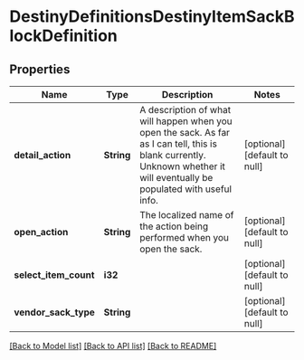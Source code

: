 # DestinyDefinitionsDestinyItemSackBlockDefinition

## Properties
Name | Type | Description | Notes
------------ | ------------- | ------------- | -------------
**detail_action** | **String** | A description of what will happen when you open the sack. As far as I can tell, this is blank currently. Unknown whether it will eventually be populated with useful info. | [optional] [default to null]
**open_action** | **String** | The localized name of the action being performed when you open the sack. | [optional] [default to null]
**select_item_count** | **i32** |  | [optional] [default to null]
**vendor_sack_type** | **String** |  | [optional] [default to null]

[[Back to Model list]](../README.md#documentation-for-models) [[Back to API list]](../README.md#documentation-for-api-endpoints) [[Back to README]](../README.md)


